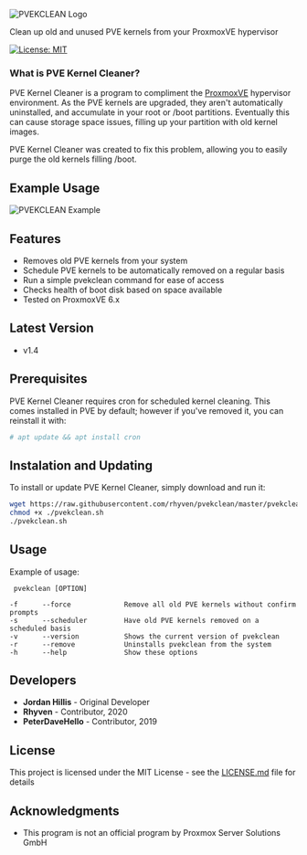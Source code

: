 ![PVEKCLEAN Logo](https://repository-images.githubusercontent.com/265764497/3b460400-9b98-11ea-9e5e-f74e8d76bb76)

Clean up old and unused PVE kernels from your ProxmoxVE hypervisor

[![License: MIT](https://img.shields.io/badge/License-MIT-brightgreen.svg)](https://opensource.org/licenses/MIT)

### What is PVE Kernel Cleaner?

PVE Kernel Cleaner is a program to compliment the [ProxmoxVE](https://www.proxmox.com) hypervisor environment.  As the PVE kernels are upgraded, they aren't automatically uninstalled, and accumulate in your root or /boot partitions.  Eventually this can cause storage space issues, filling up your partition with old kernel images.

PVE Kernel Cleaner was created to fix this problem, allowing you to easily purge the old kernels filling /boot. 

## Example Usage

![PVEKCLEAN Example](https://jordanhillis.com/images/github/pvekclean/pvekclean_example3.png)

## Features

* Removes old PVE kernels from your system
* Schedule PVE kernels to be automatically removed on a regular basis
* Run a simple pvekclean command for ease of access
* Checks health of boot disk based on space available
* Tested on ProxmoxVE 6.x

## Latest Version

* v1.4

## Prerequisites

PVE Kernel Cleaner requires cron for scheduled kernel cleaning.  This comes installed in PVE by default; however if you've removed it, you can reinstall it with:

```bash
# apt update && apt install cron
```

## Instalation and Updating

To install or update PVE Kernel Cleaner, simply download and run it:

```bash
wget https://raw.githubusercontent.com/rhyven/pvekclean/master/pvekclean.sh
chmod +x ./pvekclean.sh
./pvekclean.sh
```

## Usage

Example of usage:
```
 pvekclean [OPTION]

-f		--force				Remove all old PVE kernels without confirm prompts
-s		--scheduler			Have old PVE kernels removed on a scheduled basis
-v		--version			Shows the current version of pvekclean
-r		--remove			Uninstalls pvekclean from the system
-h		--help				Show these options
```

## Developers

* **Jordan Hillis** - Original Developer
* **Rhyven** - Contributor, 2020
* **PeterDaveHello** - Contributor, 2019

## License

This project is licensed under the MIT License - see the [LICENSE.md](LICENSE.md) file for details

## Acknowledgments

* This program is not an official program by Proxmox Server Solutions GmbH
